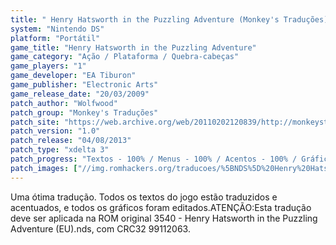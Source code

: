 ```yaml
---
title: " Henry Hatsworth in the Puzzling Adventure (Monkey's Traduções)"
system: "Nintendo DS"
platform: "Portátil"
game_title: "Henry Hatsworth in the Puzzling Adventure"
game_category: "Ação / Plataforma / Quebra-cabeças"
game_players: "1"
game_developer: "EA Tiburon"
game_publisher: "Electronic Arts"
game_release_date: "20/03/2009"
patch_author: "Wolfwood"
patch_group: "Monkey's Traduções"
patch_site: "https://web.archive.org/web/20110202120839/http://monkeystraducoes.com/ (fora do ar)"
patch_version: "1.0"
patch_release: "04/08/2013"
patch_type: "xdelta 3"
patch_progress: "Textos - 100% / Menus - 100% / Acentos - 100% / Gráficos - 100% / Revisão (off game) - 100%"
patch_images: ["//img.romhackers.org/traducoes/%5BNDS%5D%20Henry%20Hatsworth%20in%20the%20Puzzling%20Adventure%20-%20Monkey's%20Tradu%C3%A7%C3%B5es%20-%201.jpg","//img.romhackers.org/traducoes/%5BNDS%5D%20Henry%20Hatsworth%20in%20the%20Puzzling%20Adventure%20-%20Monkey's%20Tradu%C3%A7%C3%B5es%20-%202.jpg","//img.romhackers.org/traducoes/%5BNDS%5D%20Henry%20Hatsworth%20in%20the%20Puzzling%20Adventure%20-%20Monkey's%20Tradu%C3%A7%C3%B5es%20-%203.jpg"]
---
```

Uma ótima tradução. Todos os textos do jogo estão traduzidos e acentuados, e todos os gráficos foram editados.ATENÇÃO:Esta tradução deve ser aplicada na ROM original 3540 - Henry Hatsworth in the Puzzling Adventure (EU).nds, com CRC32 99112063.